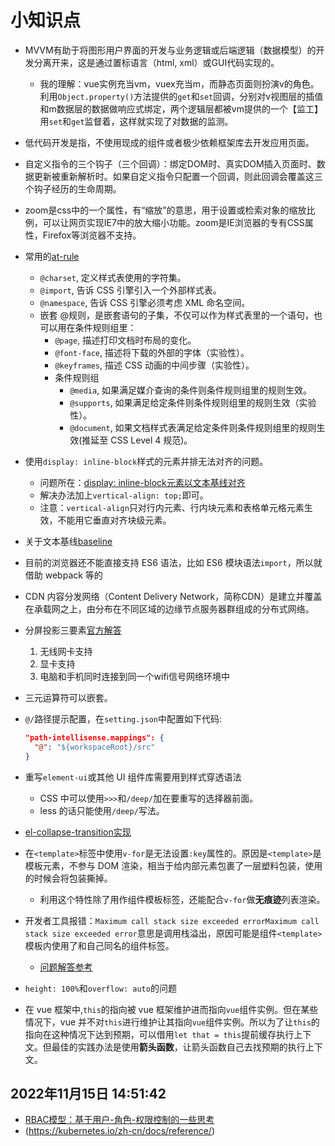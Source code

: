 # 小知识点

- MVVM有助于将图形用户界面的开发与业务逻辑或后端逻辑（数据模型）的开发分离开来，这是通过置标语言（html, xml）或GUI代码实现的。
  - 我的理解：vue实例充当vm，vuex充当m，而静态页面则扮演v的角色。利用`Object.property()`方法提供的`get`和`set`回调，分别对v视图层的插值和m数据层的数据做响应式绑定，两个逻辑层都被vm提供的一个【监工】用`set`和`get`监督着，这样就实现了对数据的监测。
- 低代码开发是指，不使用现成的组件或者极少依赖框架库去开发应用页面。
- 自定义指令的三个钩子（三个回调）：绑定DOM时、真实DOM插入页面时、数据更新被重新解析时。如果自定义指令只配置一个回调，则此回调会覆盖这三个钩子经历的生命周期。
- zoom是css中的一个属性，有“缩放”的意思，用于设置或检索对象的缩放比例，可以让网页实现IE7中的放大缩小功能。zoom是IE浏览器的专有CSS属性，Firefox等浏览器不支持。
- 常用的[at-rule](https://developer.mozilla.org/zh-CN/docs/Web/CSS/At-rule)
  - `@charset`, 定义样式表使用的字符集。
  - `@import`, 告诉 CSS 引擎引入一个外部样式表。
  - `@namespace`, 告诉 CSS 引擎必须考虑 XML 命名空间。
  - 嵌套 @规则，是嵌套语句的子集，不仅可以作为样式表里的一个语句，也可以用在条件规则组里：
    - `@page`, 描述打印文档时布局的变化。
    - `@font-face`, 描述将下载的外部的字体（实验性）。
    - `@keyframes`, 描述 CSS 动画的中间步骤（实验性）。
    - 条件规则组
      - `@media`, 如果满足媒介查询的条件则条件规则组里的规则生效。
      - `@supports`, 如果满足给定条件则条件规则组里的规则生效（实验性）。
      - `@document`, 如果文档样式表满足给定条件则条件规则组里的规则生效(推延至 CSS Level 4 规范)。
- 使用`display: inline-block`样式的元素并排无法对齐的问题。
  - 问题所在：[display: inline-block元素以文本基线对齐](https://stackoverflow.com/questions/12950479/why-does-this-inline-block-element-have-content-that-is-not-vertically-aligned)
  - 解决办法加上`vertical-align: top;`即可。
  - 注意：`vertical-align`只对行内元素、行内块元素和表格单元格元素生效，不能用它垂直对齐块级元素。
- 关于文本基线[baseline](https://www.jianshu.com/p/9e0274e0f9bd)
- 目前的浏览器还不能直接支持 ES6 语法，比如 ES6 模块语法`import`，所以就借助 webpack 等的
- CDN 内容分发网络（Content Delivery Network，简称CDN）是建立并覆盖在承载网之上，由分布在不同区域的边缘节点服务器群组成的分布式网络。
- 分屏投影三要素[官方解答](https://answers.microsoft.com/zh-hans/windows/forum/all/%E6%88%91%E8%AE%BE%E5%A4%87%E4%B8%8D%E6%94%AF/5e676fe9-6123-4e99-9140-933307b2777a?page=0)
  1. 无线网卡支持
  2. 显卡支持
  3. 电脑和手机同时连接到同一个wifi信号网络环境中
- 三元运算符可以嵌套。
- `@/`路径提示配置，在`setting.json`中配置如下代码:

  ```json
  "path-intellisense.mappings": {
    "@": "${workspaceRoot}/src"
  }
  ```

- 重写`element-ui`或其他 UI 组件库需要用到样式穿透语法
  - CSS 中可以使用`>>>`和`/deep/`加在要重写的选择器前面。
  - less 的话只能使用`/deep/`写法。
- [el-collapse-transition实现](https://www.jianshu.com/p/62663fdaf9e1)
- 在`<template>`标签中使用`v-for`是无法设置`:key`属性的。原因是`<template>`是模板元素，不参与 DOM 渲染，相当于给内部元素包裹了一层塑料包装，使用的时候会将包装撕掉。
  - 利用这个特性除了用作组件模板标签，还能配合`v-for`做**无痕迹**列表渲染。
- 开发者工具报错：`Maximum call stack size exceeded errorMaximum call stack size exceeded error`意思是调用栈溢出，原因可能是组件`<template>`模板内使用了和自己同名的组件标签。
  - [问题解答参考](https://stackoverflow.com/questions/6095530/maximum-call-stack-size-exceeded-error)
- `height: 100%`和`overflow: auto`的问题
- 在 vue 框架中,`this`的指向被 vue 框架维护进而指向`vue`组件实例。但在某些情况下，vue 并不对`this`进行维护让其指向`vue`组件实例。所以为了让`this`的指向在这种情况下达到预期，可以借用`let that = this`提前缓存执行上下文。但最佳的实践办法是使用**箭头函数**，让箭头函数自己去找预期的执行上下文。

## 2022年11月15日 14:51:42

- [RBAC模型：基于用户-角色-权限控制的一些思考](https://www.woshipm.com/pd/1150093.html)
- (https://kubernetes.io/zh-cn/docs/reference/)
